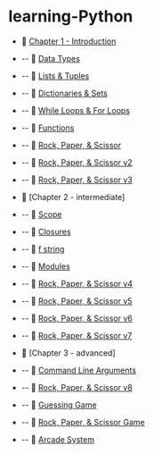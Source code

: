 # learning-Python


- 🔗 [Chapter 1 - Introduction](https://github.com/ArchieFan/learning-Python/blob/main/Chapter%201/hello.py)
- -- 🔗 [Data Types](https://github.com/ArchieFan/learning-Python/blob/main/Chapter%201/datatype.py)
- -- 🔗 [Lists & Tuples](https://github.com/ArchieFan/learning-Python/blob/main/Chapter%201/List.py)
- -- 🔗 [Dictionaries & Sets](https://github.com/ArchieFan/learning-Python/blob/main/Chapter%201/dictionary.py)
- -- 🔗 [While Loops & For Loops](https://github.com/ArchieFan/learning-Python/blob/main/Chapter%201/loop.py)
- -- 🔗 [Functions](https://github.com/ArchieFan/learning-Python/blob/main/Chapter%201/function.py)
- -- 🔗 [Rock, Paper, & Scissor](https://github.com/ArchieFan/learning-Python/blob/main/Chapter%201/rock_paper_scissors.py)
- -- 🔗 [Rock, Paper, & Scissor v2](https://github.com/ArchieFan/learning-Python/blob/main/Chapter%201/rock_paper_scissors_2.py)
- -- 🔗 [Rock, Paper, & Scissor v3](https://github.com/ArchieFan/learning-Python/blob/main/Chapter%201/rock_paper_scissors_3.py)

- 🔗 [Chapter 2 - intermediate]
- -- 🔗 [Scope](https://github.com/ArchieFan/learning-Python/blob/main/Chapter%202/scope.py)
- -- 🔗 [Closures](https://github.com/ArchieFan/learning-Python/blob/main/Chapter%202/closure.py)
- -- 🔗 [f string](https://github.com/ArchieFan/learning-Python/blob/main/Chapter%202/fstring.py)
- -- 🔗 [Modules](https://github.com/ArchieFan/learning-Python/blob/main/Chapter%202/modules.py)
- -- 🔗 [Rock, Paper, & Scissor v4](https://github.com/ArchieFan/learning-Python/blob/main/Chapter%202/rock_paper_scissors_4.py)
- -- 🔗 [Rock, Paper, & Scissor v5](https://github.com/ArchieFan/learning-Python/blob/main/Chapter%202/rock_paper_scissors_5.py)
- -- 🔗 [Rock, Paper, & Scissor v6](https://github.com/ArchieFan/learning-Python/blob/main/Chapter%202/rock_paper_scissors_6.py)
- -- 🔗 [Rock, Paper, & Scissor v7](https://github.com/ArchieFan/learning-Python/blob/main/Chapter%202/rock_paper_scissors_7.py)
- 🔗 [Chapter 3 - advanced]
- -- 🔗 [Command Line Arguments](https://github.com/ArchieFan/learning-Python/blob/main/Chapter%203/hello_person.py)
- -- 🔗 [Rock, Paper, & Scissor v8](https://github.com/ArchieFan/learning-Python/blob/main/Chapter%203/rock_paper_scissors_8.py)
- -- 🔗 [Guessing Game](https://github.com/ArchieFan/learning-Python/blob/main/Chapter%203/guess_number.py)
- -- 🔗 [Rock, Paper, & Scissor Game](https://github.com/ArchieFan/learning-Python/blob/main/Chapter%203/rps.py)
- -- 🔗 [Arcade System](https://github.com/ArchieFan/learning-Python/blob/main/Chapter%203/arcade.py)
